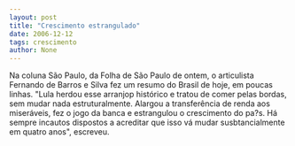 ```yaml
---
layout: post
title: "Crescimento estrangulado"
date: 2006-12-12
tags: crescimento
author: None
---
```

Na coluna São Paulo, da Folha de São Paulo de ontem, o articulista Fernando de Barros e Silva fez um resumo do Brasil de hoje, em poucas linhas.
\"Lula herdou esse arranjop histórico e tratou de comer pelas bordas, sem mudar nada estruturalmente. Alargou a transferência de renda aos miseráveis, fez o jogo da banca e estrangulou o crescimento do pa?s. Há sempre incautos dispostos a acreditar que isso vá mudar susbtancialmente em quatro anos\", escreveu. 